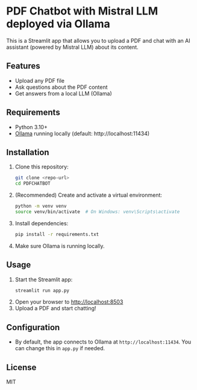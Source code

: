 # PDF Chatbot with Mistral LLM deployed via Ollama

This is a Streamlit app that allows you to upload a PDF and chat with an AI assistant (powered by Mistral LLM) about its content.

## Features
- Upload any PDF file
- Ask questions about the PDF content
- Get answers from a local LLM (Ollama)

## Requirements
- Python 3.10+
- [Ollama](https://ollama.com/) running locally (default: http://localhost:11434)

## Installation
1. Clone this repository:
   ```bash
   git clone <repo-url>
   cd PDFCHATBOT
   ```
2. (Recommended) Create and activate a virtual environment:
   ```bash
   python -m venv venv
   source venv/bin/activate  # On Windows: venv\Scripts\activate
   ```
3. Install dependencies:
   ```bash
   pip install -r requirements.txt
   ```
4. Make sure Ollama is running locally.

## Usage
1. Start the Streamlit app:
   ```bash
   streamlit run app.py
   ```
2. Open your browser to [http://localhost:8503](http://localhost:8503)
3. Upload a PDF and start chatting!

## Configuration
- By default, the app connects to Ollama at `http://localhost:11434`. You can change this in `app.py` if needed.

## License
MIT 

